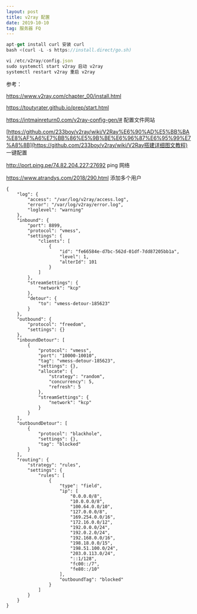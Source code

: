 ```yaml
---
layout: post
title: v2ray 配置
date: 2019-10-10
tag: 服务器 FQ
---
```



```javascript
apt-get install curl 安装 curl
bash <(curl -L -s https://install.direct/go.sh)

vi /etc/v2ray/config.json
sudo systemctl start v2ray 启动 v2ray
systemctl restart v2ray 重启 v2ray
```



参考：

<https://www.v2ray.com/chapter_00/install.html>

<https://toutyrater.github.io/prep/start.html>

<https://intmainreturn0.com/v2ray-config-gen/#> 配置文件网站

[https://github.com/233boy/v2ray/wiki/V2Ray%E6%90%AD%E5%BB%BA%E8%AF%A6%E7%BB%86%E5%9B%BE%E6%96%87%E6%95%99%E7%A8%8B](https://github.com/233boy/v2ray/wiki/V2Ray搭建详细图文教程) 一键配置

 http://port.ping.pe/74.82.204.227:27692   ping 网络

 https://www.atrandys.com/2018/290.html  添加多个用户

```
{
    "log": {
        "access": "/var/log/v2ray/access.log",
        "error": "/var/log/v2ray/error.log",
        "loglevel": "warning"
    },
    "inbound": {
        "port": 8899,
        "protocol": "vmess",
        "settings": {
            "clients": [
                {
                    "id": "fe66584e-d7bc-562d-01df-7dd87205bb1a",
                    "level": 1,
                    "alterId": 101
                }
            ]
        },
        "streamSettings": {
            "network": "kcp"
        },
        "detour": {
            "to": "vmess-detour-185623"
        }
    },
    "outbound": {
        "protocol": "freedom",
        "settings": {}
    },
    "inboundDetour": [
        {
            "protocol": "vmess",
            "port": "10000-10010",
            "tag": "vmess-detour-185623",
            "settings": {},
            "allocate": {
                "strategy": "random",
                "concurrency": 5,
                "refresh": 5
            },
            "streamSettings": {
                "network": "kcp"
            }
        }
    ],
    "outboundDetour": [
        {
            "protocol": "blackhole",
            "settings": {},
            "tag": "blocked"
        }
    ],
    "routing": {
        "strategy": "rules",
        "settings": {
            "rules": [
                {
                    "type": "field",
                    "ip": [
                        "0.0.0.0/8",
                        "10.0.0.0/8",
                        "100.64.0.0/10",
                        "127.0.0.0/8",
                        "169.254.0.0/16",
                        "172.16.0.0/12",
                        "192.0.0.0/24",
                        "192.0.2.0/24",
                        "192.168.0.0/16",
                        "198.18.0.0/15",
                        "198.51.100.0/24",
                        "203.0.113.0/24",
                        "::1/128",
                        "fc00::/7",
                        "fe80::/10"
                    ],
                    "outboundTag": "blocked"
                }
            ]
        }
    }
}
```

